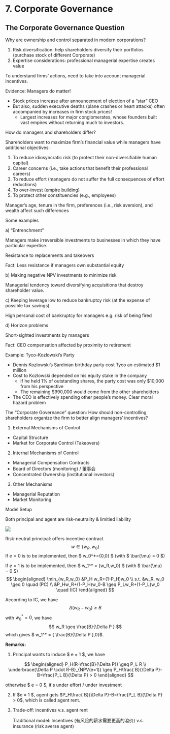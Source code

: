 # 7. Corporate Governance

## The Corporate Governance Question

Why are ownership and control separated in modern corporations?

1. Risk diversification: help shareholders diversify their portfolios (purchase stock of different Corporate)
2. Expertise considerations: professional managerial expertise creates value

To understand firms’ actions, need to take into account managerial incentives.

Evidence: Managers do matter!

- Stock prices increase after announcement of election of a “star” CEO
- But also, sudden executive deaths (plane crashes or heart attacks) often accompanied by increases in firm stock prices! 
    - Largest increases for major conglomerates, whose founders built vast empires without returning much to investors.

How do managers and shareholders differ?

Shareholders want to maximize firm’s financial value while
managers have additional objectives:

1. To reduce idiosyncratic risk (to protect their non-diversifiable human capital)
2. Career concerns (i.e., take actions that benefit their professional careers)
3. To reduce effort (managers do not suffer the full consequences of effort reductions)
4. To over-invest (empire building)
5. To protect other constituencies (e.g., employees)

Manager’s age, tenure in the firm, preferences (i.e., risk aversion), and wealth affect such differences

Some examples

a) “Entrenchment”

Managers make irreversible investments to businesses in which they have particular expertise.

Resistance to replacements and takeovers

Fact: Less resistance if managers own substantial equity

b) Making negative NPV investments to minimize risk

Managerial tendency toward diversifying acquisitions that destroy
shareholder value.

c) Keeping leverage low to reduce bankruptcy risk (at the expense of possible tax savings)

High personal cost of bankruptcy for managers e.g. risk of being fired 

d) Horizon problems

Short-sighted investments by managers

Fact: CEO compensation affected by proximity to retirement

Example: Tyco-Kozlowski’s Party

- Dennis Kozlowski’s Sardinian birthday party cost Tyco an
    estimated \$1 million
- Cost to Kozlowski depended on his equity stake in the
    company
    - If he held 1% of outstanding shares, the party cost was only \$10,000 from his perspective
    - The remaining $990,000 would come from the other shareholders
- The CEO is effectively spending other people’s money.
    Clear moral hazard problem

The “Corporate Governance” question: How should non-controlling shareholders organize the firm to better align managers’ incentives?
1. External Mechanisms of Control
  - Capital Structure
  - Market for Corporate Control (Takeovers)
2. Internal Mechanisms of Control
  - Managerial Compensation Contracts
  - Board of Directors (monitoring) / 董事会
  - Concentrated Ownership (institutional investors)
3. Other Mechanisms
  - Managerial Reputation
  - Market Monitoring



Model Setup

Both principal and agent are risk-neutrality & limitied liability

![](https://cdn.jsdelivr.net/gh/Henrry-Wu/FigBed/Figs/20200726175040.png)

Risk-neutral principal: offers incentive contract
$$
w \in \{w_R,w_0\}
$$
If $e=0$ is to be implemented, then $ w_0^*=\{0,0\} $ (with $ \bar{\mu} = 0 $)

If $e=1$ is to be implemented, then $ w_1^* = \{w_R,w_0\} $ (with $ \bar{\mu} = 0 $)
$$
\begin{aligned}
\min_{w_R,w_0} &P_H w_R+(1-P_H)w_0 \\
s.t. &w_R, w_0 \geq 0 \quad (PC) \\
&P_Hw_R+(1-P_H)w_0-B \geq P_Lw_R+(1-P_L)w_0 \quad (IC)
\end{aligned}
$$


According to IC, we have
$$
\Delta (w_R-w_0) \geq B
$$
with $w_0^* = 0$, we have
$$
w_R \geq \frac{B}{\Delta P }
$$
which gives $ w_1^* = \{ \frac{B}{\Delta P },0\}$.

**Remarks:**

1. Principal wants to induce $ e = 1 $, we have

$$
\begin{aligned}
P_H(R-\frac{B}{\Delta P}) \geq P_L R \\
\underbrace{\Delta P \cdot R-B}_{NPV(e=1)} \geq P_H\frac{ B}{\Delta P}-B=\frac{P_L B}{\Delta P} > 0
\end{aligned}
$$

otherwise $ e = 0 $, it's under effort / under investment

2. If $e = 1 $, agent gets $P_H\frac{ B}{\Delta P}-B=\frac{P_L B}{\Delta P} > 0$, which is called agent rent. 

3. Trade-off: incentives v.s. agent rent

    Traditional model: Incentives (有风险的薪水需要更高的溢价) v.s. insurance (risk averse agent)